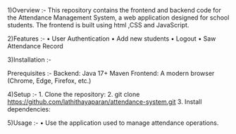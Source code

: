 1)Overview :-
      This repository contains the frontend  and backend code for the Attendance Management System, a web application designed for school students. The frontend is built using html ,CSS        and JavaScript.

2)Features :-
      •	User Authentication 
      •	Add new students
      •	Logout
      •	Saw Attendance Record

3)Installation :-

Prerequisites :-
      Backend:
      Java 17+
      Maven
      Frontend:
      A modern browser (Chrome, Edge, Firefox, etc.)

4)Setup :-
      1.	Clone the repository:
      2.	git clone https://github.com/lathithayaparan/attendance-system.git
      3.	Install dependencies:
         
5)Usage :-
      •	Use the application used to manage attendance operations.

